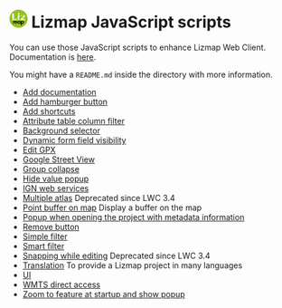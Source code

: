 ![3Liz](icon.png) Lizmap JavaScript scripts
================================================================

You can use those JavaScript scripts to enhance Lizmap Web Client.
Documentation is [here](https://docs.lizmap.com/next/en/publish/customization/javascript.html).

You might have a `README.md` inside the directory with more information.

* [Add documentation](./library/add_documentation)
* [Add hamburger button](./library/add_hamburger_button)
* [Add shortcuts](./library/add_shortcuts)
* [Attribute table column filter](./library/attribute_table_column_filter)
* [Background selector](./library/background_selector)
* [Dynamic form field visibility](./library/dynamic_form_field_visibility)
* [Edit GPX](./library/edit_gpx)
* [Google Street View](./library/google_street_view)
* [Group collapse](./library/group_collapse)
* [Hide value popup](./library/hide_value_popup)
* [IGN web services](./library/ign_web_services)
* [Multiple atlas](./library/multipleatlas) Deprecated since LWC 3.4
* [Point buffer on map](./library/point_buffer_on_map) Display a buffer on the map
* [Popup when opening the project with metadata information](./library/popup_metadata_info)
* [Remove button](./library/remove_button)
* [Simple filter](./library/simplefilter)
* [Smart filter](./library/smartfilter)
* [Snapping while editing](./library/snapping_while_editing) Deprecated since LWC 3.4
* [Translation](./library/translation) To provide a Lizmap project in many languages
* [UI](./library/ui)
* [WMTS direct access](./library/wmts_direct_access)
* [Zoom to feature at startup and show popup](./library/zoom_to_feature_at_startup)
